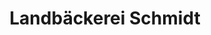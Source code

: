 ---
title: "Landbäckerei Schmidt"
url: /dresden/landbaeckerei-schmidt-nuernberger-strasse/
shop: Bäckerei
---